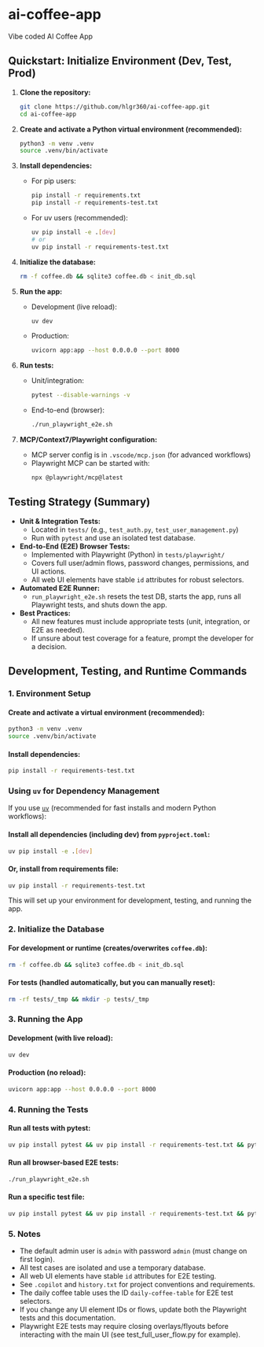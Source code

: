 # ai-coffee-app
Vibe coded AI Coffee App

## Quickstart: Initialize Environment (Dev, Test, Prod)

1. **Clone the repository:**
   ```bash
   git clone https://github.com/hlgr360/ai-coffee-app.git
   cd ai-coffee-app
   ```

2. **Create and activate a Python virtual environment (recommended):**
   ```bash
   python3 -m venv .venv
   source .venv/bin/activate
   ```

3. **Install dependencies:**
   - For pip users:
     ```bash
     pip install -r requirements.txt
     pip install -r requirements-test.txt
     ```
   - For uv users (recommended):
     ```bash
     uv pip install -e .[dev]
     # or
     uv pip install -r requirements-test.txt
     ```

4. **Initialize the database:**
   ```bash
   rm -f coffee.db && sqlite3 coffee.db < init_db.sql
   ```

5. **Run the app:**
   - Development (live reload):
     ```bash
     uv dev
     ```
   - Production:
     ```bash
     uvicorn app:app --host 0.0.0.0 --port 8000
     ```

6. **Run tests:**
   - Unit/integration:
     ```bash
     pytest --disable-warnings -v
     ```
   - End-to-end (browser):
     ```bash
     ./run_playwright_e2e.sh
     ```

7. **MCP/Context7/Playwright configuration:**
   - MCP server config is in `.vscode/mcp.json` (for advanced workflows)
   - Playwright MCP can be started with:
     ```bash
     npx @playwright/mcp@latest
     ```

## Testing Strategy (Summary)

- **Unit & Integration Tests:**
  - Located in `tests/` (e.g., `test_auth.py`, `test_user_management.py`)
  - Run with `pytest` and use an isolated test database.
- **End-to-End (E2E) Browser Tests:**
  - Implemented with Playwright (Python) in `tests/playwright/`
  - Covers full user/admin flows, password changes, permissions, and UI actions.
  - All web UI elements have stable `id` attributes for robust selectors.
- **Automated E2E Runner:**
  - `run_playwright_e2e.sh` resets the test DB, starts the app, runs all Playwright tests, and shuts down the app.
- **Best Practices:**
  - All new features must include appropriate tests (unit, integration, or E2E as needed).
  - If unsure about test coverage for a feature, prompt the developer for a decision.

## Development, Testing, and Runtime Commands

### 1. Environment Setup

#### Create and activate a virtual environment (recommended):
```bash
python3 -m venv .venv
source .venv/bin/activate
```

#### Install dependencies:
```bash
pip install -r requirements-test.txt
```

### Using `uv` for Dependency Management

If you use [`uv`](https://github.com/astral-sh/uv) (recommended for fast installs and modern Python workflows):

#### Install all dependencies (including dev) from `pyproject.toml`:
```bash
uv pip install -e .[dev]
```

#### Or, install from requirements file:
```bash
uv pip install -r requirements-test.txt
```

This will set up your environment for development, testing, and running the app.

### 2. Initialize the Database

#### For development or runtime (creates/overwrites `coffee.db`):
```bash
rm -f coffee.db && sqlite3 coffee.db < init_db.sql
```

#### For tests (handled automatically, but you can manually reset):
```bash
rm -rf tests/_tmp && mkdir -p tests/_tmp
```

### 3. Running the App

#### Development (with live reload):
```bash
uv dev
```

#### Production (no reload):
```bash
uvicorn app:app --host 0.0.0.0 --port 8000
```

### 4. Running the Tests

#### Run all tests with pytest:
```bash
uv pip install pytest && uv pip install -r requirements-test.txt && pytest --disable-warnings -v
```

#### Run all browser-based E2E tests:
```bash
./run_playwright_e2e.sh
```

#### Run a specific test file:
```bash
uv pip install pytest && uv pip install -r requirements-test.txt && pytest tests/test_full_app.py
```

### 5. Notes
- The default admin user is `admin` with password `admin` (must change on first login).
- All test cases are isolated and use a temporary database.
- All web UI elements have stable `id` attributes for E2E testing.
- See `.copilot` and `history.txt` for project conventions and requirements.
- The daily coffee table uses the ID `daily-coffee-table` for E2E test selectors.
- If you change any UI element IDs or flows, update both the Playwright tests and this documentation.
- Playwright E2E tests may require closing overlays/flyouts before interacting with the main UI (see test_full_user_flow.py for example).
